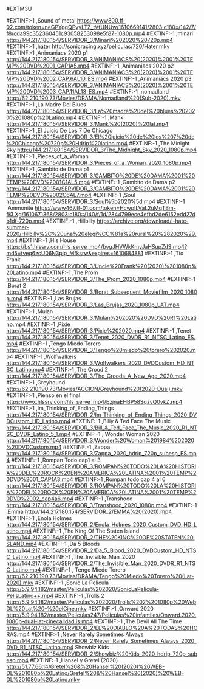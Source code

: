 #EXTM3U

#EXTINF:-1 ,Sound of metal
https://www800.ff-02.com/token=neGPYggQPyyLTZ_tVfUNUw/1610669141/2803:c180::/142/7/f8/cda99c352360451c93058253098e5f87-1080p.mp4
#EXTINF:-1 ,minari
http://144.217.180.154/SERVIDOR_3/Minari%202020%20720p.mp4
#EXTINF:-1 ,hater
http://sonicracing.xyz/peliculas/720/Hater.mkv
#EXTINF:-1 ,Animaniacs 2020 p1
http://144.217.180.154/SERVIDOR_3/ANIMANIACS%20(2020)%2001%20TEMP%20DVD%2001_CAP1A5.mp4
#EXTINF:-1 ,Animaniacs 2020 p2
http://144.217.180.154/SERVIDOR_3/ANIMANIACS%20(2020)%2001%20TEMP%20DVD%2002_CAP.6AL10_ES.mp4
#EXTINF:-1 ,Animaniacs 2020 p3
http://144.217.180.154/SERVIDOR_3/ANIMANIACS%20(2020)%2001%20TEMP%20DVD%2003_CAP.11AL13_ES.mp4
#EXTINF:-1 ,nomadland
http://62.210.190.73/Movies/DRAMA/Nomadland%20(Sub-2020).mkv
#EXTINF:-1 ,La Madre Del Blues
http://144.217.180.154/SERVIDOR_3/La%20madre%20del%20blues%202020%201080p%20Latino.mp4
#EXTINF:-1 ,Mank
http://144.217.180.154/SERVIDOR_3/Mank%20(2020)%20lat.mp4
#EXTINF:-1 ,El Juicio De Los 7 De Chicago
http://144.217.180.154/SERVIDOR_3/El%20juicio%20de%20los%207%20de%20Chicago%20720p%20Hdrip%20latino.mp4
#EXTINF:-1 ,The Minight Sky
http://144.217.180.154/SERVIDOR_3/The_Midnight_Sky_2020_1080p.mp4
#EXTINF:-1 ,Pieces_of_a_Woman
http://144.217.180.154/SERVIDOR_3/Pieces_of_a_Woman_2020_1080p.mp4
#EXTINF:-1 ,Gambito de Dama p1
http://144.217.180.154/SERVIDOR_3/GAMBITO%20DE%20DAMA%2001%20TEMP%20DVD%2001C1AL5.mp4
#EXTINF:-1 ,Gambito de Dama p2
http://144.217.180.154/SERVIDOR_3/GAMBITO%20DE%20DAMA%2001%20TEMP%20DVD%2002C6AL7.mp4
#EXTINF:-1 ,Soul
http://144.217.180.154/SERVIDOR_3/Soul%5b2020%5d.mp4
#EXTINF:-1 ,Ammonite
https://www467.ff-01.com/token=HcwpILVaL2uMqTBm-fKLXg/1610671368/2803:c180::/140/f/1d/2844799ece4efbd2de6152edd27db1df-720p.mp4
#EXTINF:-1 ,Hillbilly
https://archive.org/download/i-hate-summer-2020/Hillbilly%2C%20una%20elegi%CC%81a%20rural%20%282020%29.mp4
#EXTINF:-1 ,His House
https://bs1.hlssrv.com/hls_serve_mp4/bvgJHVWkKmyJaHSupZdS.mp4?md5=tveq6zcU06N3pip_Mfksrw&expires=1610684881
#EXTINF:-1 ,Tio Frank
http://144.217.180.154/SERVIDOR_3/Uncle%20Frank%20(2020)%201080p%20Latino.mp4
#EXTINF:-1 ,The Prom
http://144.217.180.154/SERVIDOR_3/The_Prom_2020_1080p.mp4
#EXTINF:-1 ,Borat 2
http://144.217.180.154/SERVIDOR_3/Borat_Subsequent_Moviefilm_2020_1080p.mp4
#EXTINF:-1 ,Las Brujas
http://144.217.180.154/SERVIDOR_3/Las_Brujas_2020_1080p_LAT.mp4
#EXTINF:-1 ,Mulan
http://144.217.180.154/SERVIDOR_3/Mulan%202020%20DVD%20R1%20Latino.mp4
#EXTINF:-1 ,Pixie
http://144.217.180.154/SERVIDOR_3/Pixie%202020.mp4
#EXTINF:-1 ,Tenet
http://144.217.180.154/SERVIDOR_3/Tenet_2020_DVDR_R1_NTSC_Latino_ES.mp4
#EXTINF:-1 ,Tengo Miedo Torero
http://144.217.180.154/SERVIDOR_3/Tengo%20miedo%20torero%202020.mp4
#EXTINF:-1 ,Wolfwalkers
http://144.217.180.154/SERVIDOR_3/Wolfwalkers_2020_DVDCustom_HD_NTSC_Latino.mp4
#EXTINF:-1 ,The Crood 2
http://144.217.180.154/SERVIDOR_3/The_Croods_A_New_Age_2020.mp4
#EXTINF:-1 ,Greyhound
http://62.210.190.73/Movies/ACCION/Greyhound%20(2020-Dual).mkv
#EXTINF:-1 ,Pienso en el final
https://wwx.hlssrv.com/hls_serve_mp4/EzjnaEHBP58SqzvQ0vkZ.mp4
#EXTINF:-1 ,Im_Thinking_of_Ending_Things
http://144.217.180.154/SERVIDOR_2/Im_Thinking_of_Ending_Things_2020_DVDCustom_HD_Latino.mp4
#EXTINF:-1 ,Billy & Ted Face The Music
http://144.217.180.154/SERVIDOR_3/Bill_&_Ted_Face_The_Music_2020_R1_NTSC_DVDR_Latino_5_1.mp4
#EXTINF:-1 , Wonder Woman 2020
http://144.217.180.154/SERVIDOR_3/Wonder%20Woman%201984%202020%20DVDCustom.mp4
#EXTINF:-1 ,Zappa
http://144.217.180.154/SERVIDOR_3/Zappa_2020_hdrip_720p_subesp_ES.mp4
#EXTINF:-1 ,Rompan Todo cap1 al 3
http://144.217.180.154/SERVIDOR_3/ROMPAN%20TODO%20LA%20HISTORIA%20DEL%20ROCK%20EN%20AMERICA%20LATINA%2001%20TEMP%20DVD%2001_CAP1A3.mp4
#EXTINF:-1 ,Rompan todo cap 4 al 6
http://144.217.180.154/SERVIDOR_3/ROMPAN%20TODO%20LA%20HISTORIA%20DEL%20ROCK%20EN%20AMERICA%20LATINA%2001%20TEMP%20DVD%2002_cap4a6.mp4
#EXTINF:-1 ,Transhood
http://144.217.180.154/SERVIDOR_3/Transhood_2020_1080p.mp4
#EXTINF:-1 ,Emma
http://144.217.180.154/SERVIDOR_2/EMMA%20(2020).mp4
#EXTINF:-1 ,Enola Holmes
http://144.217.180.154/SERVIDOR_2/Enola_Holmes_2020_Custom_DVD_HD_Latino.mp4
#EXTINF:-1 ,The King Of The Staten Island
http://144.217.180.154/SERVIDOR_2/THE%20KING%20OF%20STATEN%20ISLAND.mp4
#EXTINF:-1 ,Da 5 Bloods
http://144.217.180.154/SERVIDOR_2/Da_5_Blood_2020_DVDCustom_HD_NTSC_Latino.mp4
#EXTINF:-1 ,The_Invisible_Man_2020
http://144.217.180.154/SERVIDOR_2/The_Invisible_Man_2020_DVDR_R1_NTSC_Latino.mp4
#EXTINF:-1 , Tengo Miedo Torero
http://62.210.190.73/Movies/DRAMA/Tengo%20Miedo%20Torero%20(Lat-2020).mkv
#EXTINF:-1 ,Sonic La Pelicula
http://5.9.94.182/master/Peliculas%202020/SonicLaPelicula-PelisLatino++.mp4
#EXTINF:-1 ,Trolls 2
http://5.9.94.182/master/Peliculas%202020/Trolls%202%201080p%20WebDL%20Lat%20-%20elCine.mkv
#EXTINF:-1 ,Onward 2020
http://5.9.94.182/master/Peliculas247/Peliculas%20infantiles/Onward.2020.1080p-dual-lat-cinecalidad.is.mp4
#EXTINF:-1 ,The Devil All The Time
http://144.217.180.154/SERVIDOR_2/EL%20DIABLO%20A%20TODAS%20HORAS.mp4
#EXTINF:-1 ,Never Rarely Sometimes Always
http://144.217.180.154/SERVIDOR_2/Never_Rarely_Sometimes_Always_2020_DVD_R1_NTSC_Latino.mp4
Showbiz Kids
http://144.217.180.154/SERVIDOR_2/Showbiz%20Kids_2020_hdrip_720p_subesp.mp4
#EXTINF:-1 ,Hansel y Gretel (2020)
http://51.77.66.14/Gretel%20&%20Hansel%20(2020)%20WEB-DL%201080p%20Latino/Gretel%20&%20Hansel%20(2020)%20WEB-DL%201080p%20Latino.mkv

